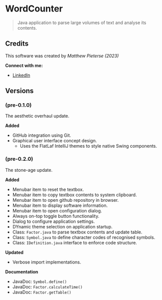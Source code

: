 # WordCounter

> Java application to parse large volumes of text and analyse its contents.

## Credits

This software was created by *Matthew Pieterse (2023)*

**Connect with me:**

- [LinkedIn](https://www.linkedin.com/in/matthew-pieterse-183705254/)

## Versions

### (pre-0.1.0)

The aesthetic overhaul update.

**Added**

- GitHub integration using Git.
- Graphical user interface concept design.
    - Uses the FlatLaf IntelliJ themes to style native Swing components.

### (pre-0.2.0)

The stone-age update.

**Added**

- Menubar item to reset the textbox.
- Menubar item to copy textbox contents to system clipboard.
- Menubar item to open github repository in browser.
- Menubar item to display software information.
- Menubar item to open configuration dialog.
- Always on-top toggle button functionality.
- Dialog to configure application settings.
- DYnamic theme selection on application startup.
- Class: `Factor.java` to parse textbox contents and update table.
- Class: `Symbol.java` to define character codes of recognised symbols.
- Class: `IDefinition.java` interface to enforce code structure.

**Updated**

- Verbose import implementations.

**Documentation**

- JavaDoc: `Symbol.define()`
- JavaDoc: `Factor.calculateTime()`
- JavaDoc: `Factor.getTable()`
